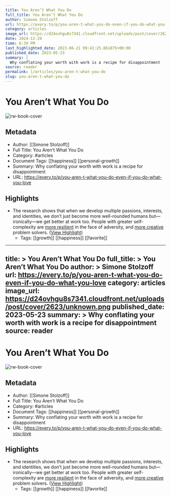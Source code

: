```yaml
---
title: You Aren’t What You Do
full_title: You Aren’t What You Do
author: Simone Stolzoff
url: https://every.to/p/you-aren-t-what-you-do-even-if-you-do-what-you-love
category: articles
image_url: https://d24ovhgu8s7341.cloudfront.net/uploads/post/cover/2623/unknown.png
date: 2024-12-29
time: 6:39 PM
last_highlighted_date: 2023-06-21 09:41:25.861875+00:00
published_date: 2023-05-23
summary: |
  Why conflating your worth with work is a recipe for disappointment
source: reader
permalink: l/articles/you-aren-t-what-you-do
slug: you-aren-t-what-you-do
---
```

# You Aren’t What You Do

![rw-book-cover](https://d24ovhgu8s7341.cloudfront.net/uploads/post/cover/2623/unknown.png)

## Metadata
- Author: [[Simone Stolzoff]]
- Full Title: You Aren’t What You Do
- Category: #articles
- Document Tags: [[happiness]] [[personal-growth]] 
- Summary: Why conflating your worth with work is a recipe for disappointment
- URL: https://every.to/p/you-aren-t-what-you-do-even-if-you-do-what-you-love

## Highlights
- The research shows that when we develop multiple passions, interests, and identities, we don’t just become more well-rounded humans but—ironically—we get better at work too. People with greater self-complexity are [more resilient](https://pubmed.ncbi.nlm.nih.gov/3572732/) in the face of adversity, and [more creative](https://www.apa.org/monitor/2022/04/cover-science-creativity) problem solvers. ([View Highlight](https://read.readwise.io/read/01h3en92ffe15n1pseng92x446))
    - Tags: [[growth]] [[happiness]] [[favorite]] 


---
title: >
  You Aren’t What You Do
full_title: >
  You Aren’t What You Do
author: >
  Simone Stolzoff
url: https://every.to/p/you-aren-t-what-you-do-even-if-you-do-what-you-love
category: articles
image_url: https://d24ovhgu8s7341.cloudfront.net/uploads/post/cover/2623/unknown.png
published_date: 2023-05-23
summary: >
  Why conflating your worth with work is a recipe for disappointment
source: reader
---
# You Aren’t What You Do

![rw-book-cover](https://d24ovhgu8s7341.cloudfront.net/uploads/post/cover/2623/unknown.png)

## Metadata
- Author: [[Simone Stolzoff]]
- Full Title: You Aren’t What You Do
- Category: #articles
- Document Tags: [[happiness]] [[personal-growth]] 
- Summary: Why conflating your worth with work is a recipe for disappointment
- URL: https://every.to/p/you-aren-t-what-you-do-even-if-you-do-what-you-love

## Highlights
- The research shows that when we develop multiple passions, interests, and identities, we don’t just become more well-rounded humans but—ironically—we get better at work too. People with greater self-complexity are [more resilient](https://pubmed.ncbi.nlm.nih.gov/3572732/) in the face of adversity, and [more creative](https://www.apa.org/monitor/2022/04/cover-science-creativity) problem solvers. ([View Highlight](https://read.readwise.io/read/01h3en92ffe15n1pseng92x446))
    - Tags: [[growth]] [[happiness]] [[favorite]] 


